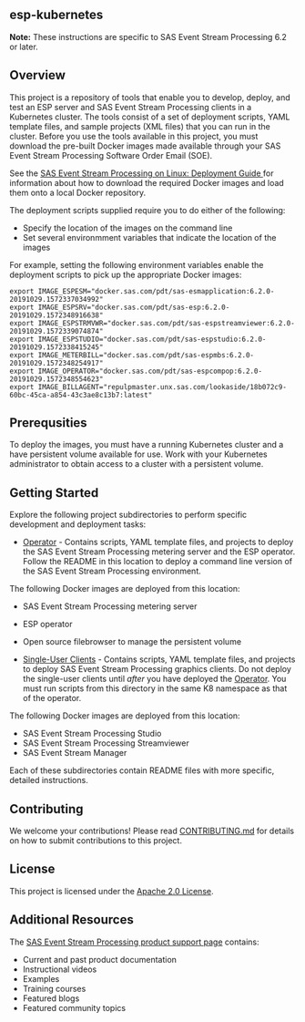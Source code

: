 ## esp-kubernetes

**Note:** These instructions are specific to SAS Event Stream Processing 6.2 or later.

## Overview
This project is a repository of tools that enable you to develop, deploy, and test an ESP server and SAS Event Stream Processing 
clients in a Kubernetes cluster.  The tools consist of a set of deployment scripts, YAML template files, and sample projects (XML files) that you can run in the cluster. Before you use the tools available in this project, you must download the pre-built Docker images made available through your 
SAS Event Stream Processing Software Order Email (SOE).  

See the 
[SAS Event Stream Processing on Linux: Deployment Guide ](http://pubshelpcenter.unx.sas.com:8080/test/?cdcId=espcdc&cdcVersion=6.2&docsetId=dplyesp0phy0lax&docsetTarget=titlepage.htm&locale=en) for information about how to download the required Docker images and load them onto a local Docker repository. 

The deployment scripts supplied require you to do either of the following:
* Specify the location of the images on the command line
* Set several environmment variables that indicate the location of the images

For example, setting the following environment variables enable the deployment scripts to pick up the appropriate Docker images:

```shell
export IMAGE_ESPESM="docker.sas.com/pdt/sas-esmapplication:6.2.0-20191029.1572337034992"
export IMAGE_ESPSRV="docker.sas.com/pdt/sas-esp:6.2.0-20191029.1572348916638"
export IMAGE_ESPSTRMVWR="docker.sas.com/pdt/sas-espstreamviewer:6.2.0-20191029.1572339074874"
export IMAGE_ESPSTUDIO="docker.sas.com/pdt/sas-espstudio:6.2.0-20191029.1572338415245"
export IMAGE_METERBILL="docker.sas.com/pdt/sas-espmbs:6.2.0-20191029.1572348254917"
export IMAGE_OPERATOR="docker.sas.com/pdt/sas-espcompop:6.2.0-20191029.1572348554623"
export IMAGE_BILLAGENT="repulpmaster.unx.sas.com/lookaside/18b072c9-60bc-45ca-a854-43c3ae8c13b7:latest"
```

## Prerequsities
To deploy the images, you must have a running Kubernetes cluster and a have persistent volume available for use.  Work with your Kubernetes administrator to obtain access to a cluster with a persistent volume.

## Getting Started

Explore the following project subdirectories to perform specific development and deployment tasks:

* [Operator](/operator) - Contains scripts, YAML template files, and projects to deploy the SAS Event Stream Processing metering server 
and the ESP operator. Follow the README in this location to deploy a command line version of the SAS Event Stream Processing environment.

The following Docker images are deployed from this location:
  * SAS Event Stream Processing metering server
  * ESP operator
  * Open source filebrowser to manage the persistent volume


* [Single-User Clients](/single_user_clients) - Contains scripts, YAML template files, and projects to deploy SAS Event Stream Processing 
graphics clients.  Do not deploy the single-user clients until *after* you have deployed the [Operator](/operator). You must run scripts from this directory in the same K8 namespace as that of the operator.

The following Docker images are deployed from this location: 
  * SAS Event Stream Processing Studio
  * SAS Event Stream Processing Streamviewer
  * SAS Event Stream Manager


Each of these subdirectories contain README files with more specific, detailed instructions.

## Contributing

We welcome your contributions! Please read [CONTRIBUTING.md](CONTRIBUTING.md) for details on how to submit contributions to this project.

## License

This project is licensed under the [Apache 2.0 License](LICENSE).

## Additional Resources

The [SAS Event Stream Processing product support page](https://support.sas.com/en/software/event-stream-processing-support.html)
contains:
* Current and past product documentation
* Instructional videos
* Examples
* Training courses
* Featured blogs
* Featured community topics
